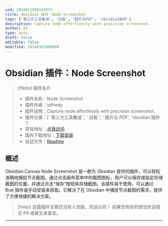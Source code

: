 ```yaml
---
uid: 2024052909143975
title: Obsidian 插件：Node Screenshot
tags: ['第三方工具集成', '白板', '图片与PDF', 'obsidian插件']
description: Capture node effortlessly with precision screenshot.
author: AI
type: auto
draft: false
editable: false
modified: 20240101000000
---
```


# Obsidian 插件：Node Screenshot

> [!Note] 插件名片
> - 插件名称：Node Screenshot
> - 插件作者：istfredy
> - 插件说明：Capture node effortlessly with precision screenshot.
> - 插件分类：[' 第三方工具集成 ', ' 白板 ', ' 图片与 PDF', 'obsidian 插件 ']
> - 项目地址：[点我访问](https://github.com/istfredy/obsidian-canvas-node-screenshot)
> - 国内下载地址：[下载安装](https://pkmer.cn/products/plugin/pluginMarket/?canvas-node-screenshot)
> - 自述文件：[Readme](https://ghproxy.net/https://raw.githubusercontent.com/taboutsafredy/obsidian-canvas-node-screenshot/master/README.md)

## 概述

Obsidian Canvas Node Screenshot 是一款为 Obsidian 提供的插件，可以轻松准确地捕捉节点截图。通过点击画布菜单中的截图图标，用户可以保存或指定存储截图的位置，并通过点击“保存”按钮来存储截图。该插件易于使用，可以通过 Brat 插件或手动安装来获取。它解决了在 Obsidian 中捕捉节点截图的需求，提供了方便快捷的解决方案。

> [!help]
> 这篇插件文章还没有人贡献，欢迎占坑！
> 如果您有好的想法欢迎提交 PR 或者文末留言。

---



